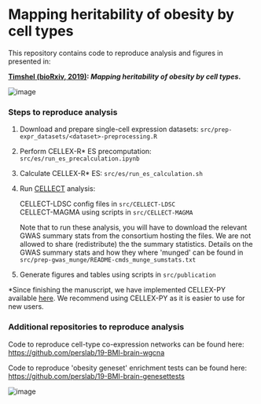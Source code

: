 # Mapping heritability of obesity by cell types

This repository contains code to reproduce analysis and figures in presented in:  

**[Timshel (bioRxiv, 2019)](https://www.biorxiv.org/XXXX): _Mapping heritability of obesity by cell types_.**

![image](https://user-images.githubusercontent.com/5487016/72666147-aecfdd00-3a0f-11ea-8609-12c157ee24f3.png)

### Steps to reproduce analysis
1. Download and prepare single-cell expression datasets: `src/prep-expr_datasets/<dataset>-preprocessing.R`
2. Perform CELLEX-R* ES precomputation: `src/es/run_es_precalculation.ipynb`
3. Calculate CELLEX-R* ES: `src/es/run_es_calculation.sh`
4. Run [CELLECT](https://github.com/perslab/CELLECT) analysis:

   CELLECT-LDSC config files in `src/CELLECT-LDSC`  
   CELLECT-MAGMA using scripts in `src/CELLECT-MAGMA`  

   Note that to run these analysis, you will have to download the relevant GWAS summary stats from the consortium hosting the files. We are not allowed to share (redistribute) the the summary statistics. Details on the GWAS summary stats and how they where 'munged' can be found in `src/prep-gwas_munge/README-cmds_munge_sumstats.txt`
5. Generate figures and tables using scripts in `src/publication`


\*Since finishing the manuscript, we have implemented CELLEX-PY available [here](https://github.com/perslab/CELLEX). We recommend using CELLEX-PY as it is easier to use for new users.

### Additional repositories to reproduce analysis

Code to reproduce cell-type co-expression networks can be found here: https://github.com/perslab/19-BMI-brain-wgcna

Code to reproduce 'obesity geneset' enrichment tests can be found here: https://github.com/perslab/19-BMI-brain-genesettests

![image](https://user-images.githubusercontent.com/5487016/72666162-d9219a80-3a0f-11ea-94c2-669125fd588a.png)
